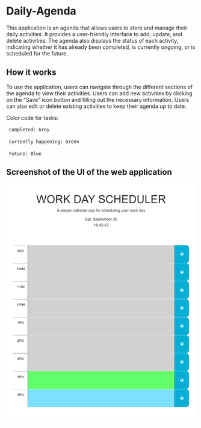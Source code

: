 # Daily-Agenda

This application is an agenda that allows users to store and manage their daily activities. It provides a user-friendly interface to add, update, and delete activities. The agenda also displays the status of each activity, indicating whether it has already been completed, is currently ongoing, or is scheduled for the future.

## How it works

To use the application, users can navigate through the different sections of the agenda to view their activities. Users can add new activities by clicking on the "Save" icon button and filling out the necessary information.
Users can also edit or delete existing activities to keep their agenda up to date.

Color code for tasks:

     Completed: Grey

     Currently happening: Green

     Future: Blue

## Screenshot of the UI of the web application

![UI of the application](./img/SS.png)
